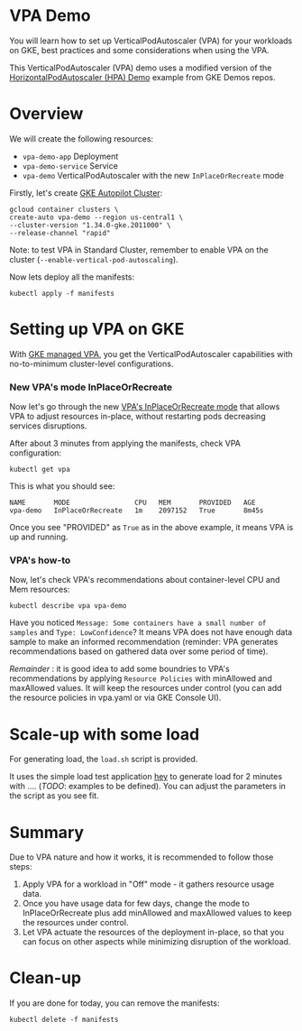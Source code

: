 # VPA Demo
You will learn how to set up VerticalPodAutoscaler (VPA) for your workloads on GKE, best practices and some considerations when using the VPA.

This VerticalPodAutoscaler (VPA) demo uses a modified version of the [HorizontalPodAutoscaler (HPA) Demo](https://github.com/gke-demos/hpa-demo) example from GKE Demos repos.

# Overview
We will create the following resources:

* `vpa-demo-app` Deployment
* `vpa-demo-service` Service
* `vpa-demo` VerticalPodAutoscaler with the new `InPlaceOrRecreate` mode

Firstly, let's create [GKE Autopilot Cluster](https://cloud.google.com/kubernetes-engine/docs/concepts/autopilot-overview):
```
gcloud container clusters \
create-auto vpa-demo --region us-central1 \
--cluster-version "1.34.0-gke.2011000" \
--release-channel "rapid"
```
Note: to test VPA in Standard Cluster, remember to enable VPA on the cluster (`--enable-vertical-pod-autoscaling`).

Now lets deploy all the manifests:
```
kubectl apply -f manifests
```

# Setting up VPA on GKE
With [GKE managed VPA](https://cloud.google.com/kubernetes-engine/docs/concepts/verticalpodautoscaler), you get the VerticalPodAutoscaler capabilities with no-to-minimum cluster-level configurations.

### New VPA's mode InPlaceOrRecreate
Now let's go through the new [VPA's InPlaceOrRecreate mode](https://github.com/kubernetes/autoscaler/tree/master/vertical-pod-autoscaler/enhancements/4016-in-place-updates-support) that allows VPA to adjust resources in-place, without restarting pods decreasing services disruptions.

After about 3 minutes from applying the manifests, check VPA configuration:
```
kubectl get vpa
```

This is what you should see:
```
NAME       MODE                CPU   MEM       PROVIDED   AGE
vpa-demo   InPlaceOrRecreate   1m    2097152   True       8m45s
```
Once you see "PROVIDED" as `True` as in the above example, it means VPA is up and running.

### VPA's how-to

Now, let's check VPA's recommendations about container-level CPU and Mem resources:
```
kubectl describe vpa vpa-demo
```

Have you noticed `Message: Some containers have a small number of samples` and `Type: LowConfidence`? It means VPA does not have enough data sample to make an informed recommendation (reminder: VPA generates recommendations based on gathered data over some period of time).

*Remainder* : it is good idea to add some boundries to VPA's recommendations by applying `Resource Policies` with minAllowed and maxAllowed values. It will keep the resources under control (you can add the resource policies in vpa.yaml or via GKE Console UI).

# Scale-up with some load

For generating load, the `load.sh` script is provided.  

It uses the simple load test application [hey](https://github.com/rakyll/hey) to generate load for 2 minutes with .... (*TODO*: examples to be defined).  You can adjust the parameters in the script as you see fit.

# Summary

Due to VPA nature and how it works, it is recommended to follow those steps:
1. Apply VPA for a workload in "Off" mode - it gathers resource usage data.
2. Once you have usage data for few days, change the mode to InPlaceOrRecreate plus add minAllowed and maxAllowed values to keep the resources under control.
3. Let VPA actuate the resources of the deployment in-place, so that you can focus on other aspects while minimizing disruption of the workload.

# Clean-up

If you are done for today, you can remove the manifests:
```
kubectl delete -f manifests
```